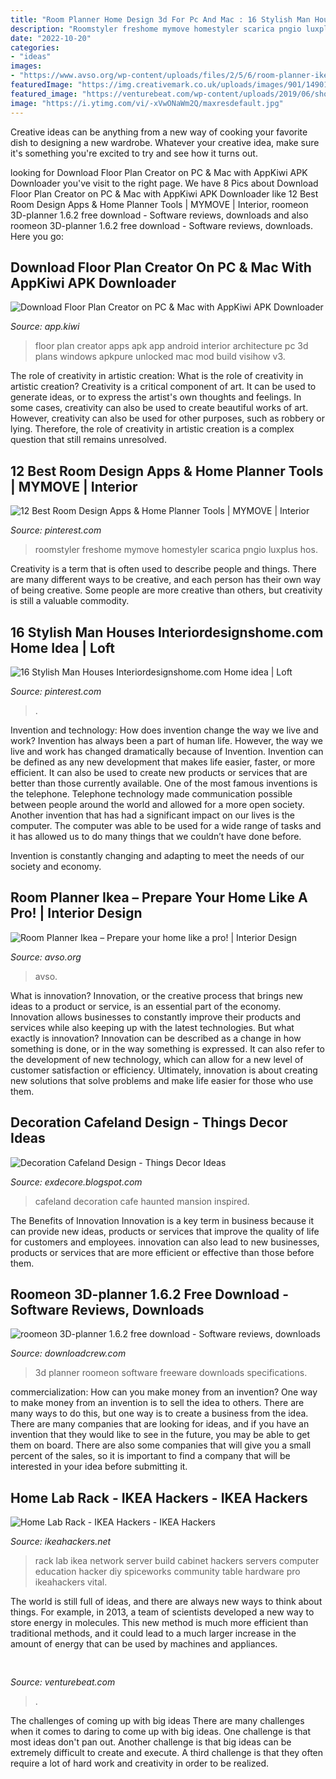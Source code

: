 ```yaml
---
title: "Room Planner Home Design 3d For Pc And Mac : 16 Stylish Man Houses Interiordesignshome.com Home Idea"
description: "Roomstyler freshome mymove homestyler scarica pngio luxplus hos"
date: "2022-10-20"
categories:
- "ideas"
images:
- "https://www.avso.org/wp-content/uploads/files/2/5/6/room-planner-ikea-prepare-your-home-like-a-pro-8-256.jpg"
featuredImage: "https://img.creativemark.co.uk/uploads/images/901/14901/img3File.png"
featured_image: "https://venturebeat.com/wp-content/uploads/2019/06/shopify-3d-models.jpg"
image: "https://i.ytimg.com/vi/-xVwONaWm2Q/maxresdefault.jpg"
---
```



Creative ideas can be anything from a new way of cooking your favorite dish to designing a new wardrobe. Whatever your creative idea, make sure it's something you're excited to try and see how it turns out.

	

		
looking for Download Floor Plan Creator on PC &amp; Mac with AppKiwi APK Downloader you've visit to the right page. We have 8 Pics about Download Floor Plan Creator on PC &amp; Mac with AppKiwi APK Downloader like 12 Best Room Design Apps &amp; Home Planner Tools | MYMOVE | Interior, roomeon 3D-planner 1.6.2 free download - Software reviews, downloads and also roomeon 3D-planner 1.6.2 free download - Software reviews, downloads. Here you go:
		
    
## Download Floor Plan Creator On PC &amp; Mac With AppKiwi APK Downloader

<img loading=lazy src="https://lh3.googleusercontent.com/A155Nhgy-479kuwZ7lG1Kjcfj18PqFwqQ-Ot8lPbcUGGX9TWdCxxpcVp0JfpzQYP9lA" onerror="this.onerror=null;this.src='https://tse3.mm.bing.net/th?id=OIP.YJUI8nyeHlJffN3AVS43UAAAAA&amp;pid=15.1';" alt="Download Floor Plan Creator on PC &amp; Mac with AppKiwi APK Downloader">

_Source: app.kiwi_

>floor plan creator apps apk app android interior architecture pc 3d plans windows apkpure unlocked mac mod build visihow v3. 

	

The role of creativity in artistic creation: What is the role of creativity in artistic creation?
Creativity is a critical component of art. It can be used to generate ideas, or to express the artist's own thoughts and feelings. In some cases, creativity can also be used to create beautiful works of art. However, creativity can also be used for other purposes, such as robbery or lying. Therefore, the role of creativity in artistic creation is a complex question that still remains unresolved.

    
## 12 Best Room Design Apps &amp; Home Planner Tools | MYMOVE | Interior

<img loading=lazy src="https://i.pinimg.com/736x/17/2d/5b/172d5bfc7d75a4e2eba1bfac9de634f1.jpg" onerror="this.onerror=null;this.src='https://tse4.mm.bing.net/th?id=OIP.g3XbjNwkWfxelmwB0Z82LwHaFJ&amp;pid=15.1';" alt="12 Best Room Design Apps &amp; Home Planner Tools | MYMOVE | Interior">

_Source: pinterest.com_

>roomstyler freshome mymove homestyler scarica pngio luxplus hos. 

	

Creativity is a term that is often used to describe people and things. There are many different ways to be creative, and each person has their own way of being creative. Some people are more creative than others, but creativity is still a valuable commodity.

    
## 16 Stylish Man Houses Interiordesignshome.com Home Idea | Loft

<img loading=lazy src="https://i.pinimg.com/474x/65/ad/dc/65addc87e2f49c026a093e5bea97a2ad.jpg" onerror="this.onerror=null;this.src='https://tse4.mm.bing.net/th?id=OIP.ZSUwDTjWWnF3qVrySKVyVgAAAA&amp;pid=15.1';" alt="16 Stylish Man Houses Interiordesignshome.com Home idea | Loft">

_Source: pinterest.com_

>. 

	

Invention and technology: How does invention change the way we live and work?
Invention has always been a part of human life. However, the way we live and work has changed dramatically because of Invention. Invention can be defined as any new development that makes life easier, faster, or more efficient. It can also be used to create new products or services that are better than those currently available.
One of the most famous inventions is the telephone. Telephone technology made communication possible between people around the world and allowed for a more open society. Another invention that has had a significant impact on our lives is the computer. The computer was able to be used for a wide range of tasks and it has allowed us to do many things that we couldn’t have done before.

Invention is constantly changing and adapting to meet the needs of our society and economy.

    
## Room Planner Ikea – Prepare Your Home Like A Pro! | Interior Design

<img loading=lazy src="https://www.avso.org/wp-content/uploads/files/2/5/6/room-planner-ikea-prepare-your-home-like-a-pro-8-256.jpg" onerror="this.onerror=null;this.src='https://tse2.mm.bing.net/th?id=OIP.W6MYyRAXKJrOsAqOeS4_FQHaE4&amp;pid=15.1';" alt="Room Planner Ikea – Prepare your home like a pro! | Interior Design">

_Source: avso.org_

>avso. 

	

What is innovation?
Innovation, or the creative process that brings new ideas to a product or service, is an essential part of the economy. Innovation allows businesses to constantly improve their products and services while also keeping up with the latest technologies. But what exactly is innovation?
Innovation can be described as a change in how something is done, or in the way something is expressed. It can also refer to the development of new technology, which can allow for a new level of customer satisfaction or efficiency. Ultimately, innovation is about creating new solutions that solve problems and make life easier for those who use them.

    
## Decoration Cafeland Design - Things Decor Ideas

<img loading=lazy src="https://i.ytimg.com/vi/-xVwONaWm2Q/maxresdefault.jpg" onerror="this.onerror=null;this.src='https://tse2.mm.bing.net/th?id=OIP.o3SmGoZNnBjvuRw3PsuI-wHaEK&amp;pid=15.1';" alt="Decoration Cafeland Design - Things Decor Ideas">

_Source: exdecore.blogspot.com_

>cafeland decoration cafe haunted mansion inspired. 

	

The Benefits of Innovation
Innovation is a key term in business because it can provide new ideas, products or services that improve the quality of life for customers and employees. innovation can also lead to new businesses, products or services that are more efficient or effective than those before them.

    
## Roomeon 3D-planner 1.6.2 Free Download - Software Reviews, Downloads

<img loading=lazy src="https://img.creativemark.co.uk/uploads/images/901/14901/img3File.png" onerror="this.onerror=null;this.src='https://tse1.mm.bing.net/th?id=OIP.1OFdzhQyLGrBjmJqOmvJqgHaEZ&amp;pid=15.1';" alt="roomeon 3D-planner 1.6.2 free download - Software reviews, downloads">

_Source: downloadcrew.com_

>3d planner roomeon software freeware downloads specifications. 

	

commercialization: How can you make money from an invention?
One way to make money from an invention is to sell the idea to others. There are many ways to do this, but one way is to create a business from the idea. There are many companies that are looking for ideas, and if you have an invention that they would like to see in the future, you may be able to get them on board. There are also some companies that will give you a small percent of the sales, so it is important to find a company that will be interested in your idea before submitting it.

    
## Home Lab Rack - IKEA Hackers - IKEA Hackers

<img loading=lazy src="http://www.ikeahackers.net/wp-content/uploads/2013/06/Rack-795379.jpg" onerror="this.onerror=null;this.src='https://tse1.mm.bing.net/th?id=OIP.u3bwfB8QYQvfSiK3JDEZeAHaIv&amp;pid=15.1';" alt="Home Lab Rack - IKEA Hackers - IKEA Hackers">

_Source: ikeahackers.net_

>rack lab ikea network server build cabinet hackers servers computer education hacker diy spiceworks community table hardware pro ikeahackers vital. 

	

The world is still full of ideas, and there are always new ways to think about things. For example, in 2013, a team of scientists developed a new way to store energy in molecules. This new method is much more efficient than traditional methods, and it could lead to a much larger increase in the amount of energy that can be used by machines and appliances.

    
## 

<img loading=lazy src="https://venturebeat.com/wp-content/uploads/2019/06/shopify-3d-models.jpg" onerror="this.onerror=null;this.src='https://tse1.mm.bing.net/th?id=OIP.TT16MF0Uq6X0jOCyCSpPPwHaEo&amp;pid=15.1';" alt="">

_Source: venturebeat.com_

>. 

	

The challenges of coming up with big ideas
There are many challenges when it comes to daring to come up with big ideas. One challenge is that most ideas don't pan out. Another challenge is that big ideas can be extremely difficult to create and execute. A third challenge is that they often require a lot of hard work and creativity in order to be realized.

